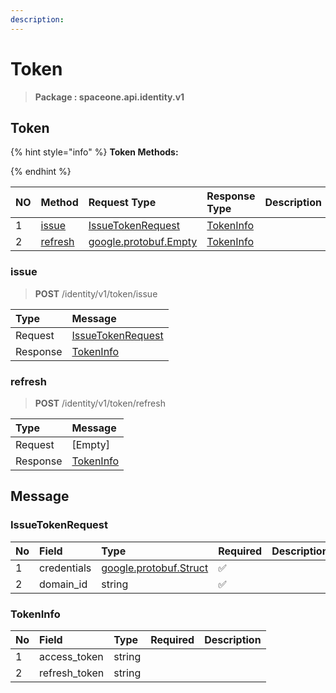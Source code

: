 ```yaml
---
description:  
---
```

# Token

>  **Package : spaceone.api.identity.v1**

## Token

{% hint style="info" %}
**Token Methods:**

{%  endhint %}


| NO |  Method | Request Type | Response Type | Description |
| :--- | :--- | :--- | :--- | :--- |
| 1 | [issue](Token.md#issue)| [IssueTokenRequest](Token.md#issuetokenrequest) | [TokenInfo](Token.md#tokeninfo) |  |
| 2 | [refresh](Token.md#refresh)|[google.protobuf.Empty](https://github.com/protocolbuffers/protobuf/blob/master/src/google/protobuf/empty.proto)| [TokenInfo](Token.md#tokeninfo) |  |

### issue
> **POST** /identity/v1/token/issue
>



| Type | Message |
| :--- | :--- |
| Request | [IssueTokenRequest](Token.md#issuetokenrequest) |
| Response |  [TokenInfo](Token.md#tokeninfo)  |



### refresh
> **POST** /identity/v1/token/refresh
>



| Type | Message |
| :--- | :--- |
| Request | [Empty] |
| Response |  [TokenInfo](Token.md#tokeninfo)  |





## Message

### IssueTokenRequest
| No | Field | Type | Required | Description |
| :--- | :--- | :--- | :--- | :--- |
| 1 | credentials |[google.protobuf.Struct](https://github.com/protocolbuffers/protobuf/blob/master/src/google/protobuf/struct.proto)|✅||
| 2 | domain_id |string|✅||

### TokenInfo
| No | Field | Type | Required | Description |
| :--- | :--- | :--- | :--- | :--- |
| 1 | access_token |string|||
| 2 | refresh_token |string|||

